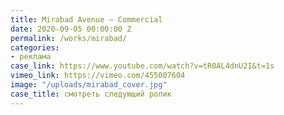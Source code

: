 ```yaml
---
title: Mirabad Avenue — Commercial
date: 2020-09-05 00:00:00 Z
permalink: /works/mirabad/
categories:
- реклама
case_link: https://www.youtube.com/watch?v=tR0AL4dnU2I&t=1s
vimeo_link: https://vimeo.com/455007604
image: "/uploads/mirabad_cover.jpg"
case_title: смотреть следующий ролик
---
```


